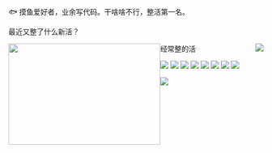 🐟 摸鱼爱好者，业余写代码。干啥啥不行，整活第一名。

最近又整了什么新活？

<img src='https://github.com/kenvix/kenvix/raw/master/1.jpg' width='300px' height='200px' style='float: left;'/> <img src="https://github-readme-stats.vercel.app/api?username=kenvix&show_icons=true&hide_border=true&icon_color=6a5c8f&title_color=6a5c8" style='float: right;' />

经常整的活

![](https://img.shields.io/badge/-Kotlin-orange?style=flat-square&logo=Kotlin&logoColor=fff)
![](https://img.shields.io/badge/-Java-red?style=flat-square&logo=Java&logoColor=fff)
![](https://img.shields.io/badge/-PHP-blue?style=flat-square&logo=PHP&logoColor=fff)
![](https://img.shields.io/badge/-TypeScript-007ACC?style=flat-square&logo=TypeScript)
![](https://img.shields.io/badge/-Docker-2496ED?style=flat-square&logo=Docker&logoColor=fff)
![](https://img.shields.io/badge/-Linux-000000?style=flat-square&logo=Linux&logoColor=fff)
![](https://img.shields.io/badge/-Windows-0078D6?style=flat-square&logo=Windows)
![](https://img.shields.io/badge/-Android-green?style=flat-square&logo=Android&logoColor=fff)

![](https://github-readme-stats.vercel.app/api/top-langs/?username=kenvix)
